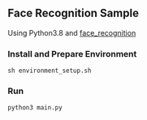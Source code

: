 ## Face Recognition Sample

Using Python3.8 and [face_recognition](https://github.com/ageitgey/face_recognition)

### Install and Prepare Environment

```
sh environment_setup.sh
```

### Run

```
python3 main.py
```


